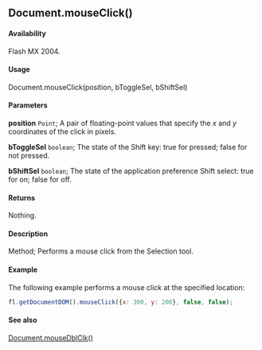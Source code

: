 ## Document.mouseClick()

#### Availability

Flash MX 2004.

#### Usage

Document.mouseClick(position, bToggleSel, bShiftSel)

#### Parameters

**position** `Point`; A pair of floating-point values that specify the *x* and *y* coordinates of the click in pixels.

**bToggleSel** `boolean`; The state of the Shift key: true for pressed; false for not pressed.

**bShiftSel** `boolean`; The state of the application preference Shift select: true for on; false for off.

#### Returns

Nothing.

#### Description

Method; Performs a mouse click from the Selection tool.

#### Example

The following example performs a mouse click at the specified location:

```javascript
fl.getDocumentDOM().mouseClick({x: 300, y: 200}, false, false);
```

#### See also

[Document.mouseDblClk()](../Document_object/Document140.md)

